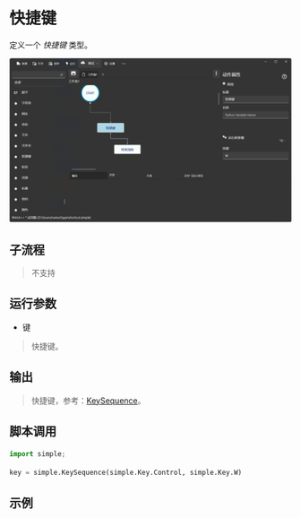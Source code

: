 # 快捷键 
定义一个 *快捷键* 类型。

![TypeString](./images/08.png ':size=90%')

## 子流程
> 不支持


## 运行参数


* 键
> 快捷键。

## 输出

> 快捷键，参考：[KeySequence](./types/KeySequence.md)。    


## 脚本调用

```python
import simple;

key = simple.KeySequence(simple.Key.Control, simple.Key.W)


```

## 示例